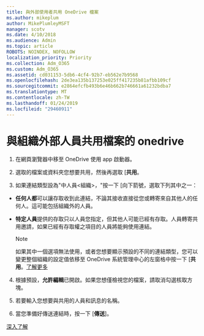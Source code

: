 ```yaml
---
title: 與外部使用者共用 OneDrive 檔案
ms.author: mikeplum
author: MikePlumleyMSFT
manager: scotv
ms.date: 4/10/2018
ms.audience: Admin
ms.topic: article
ROBOTS: NOINDEX, NOFOLLOW
localization_priority: Priority
ms.collection: Adm_O365
ms.custom: Adm_O365
ms.assetid: cd031153-5db6-4cf4-92b7-eb562e7b9568
ms.openlocfilehash: 2de3ea135b137253e025ff417235b81afbb109cf
ms.sourcegitcommit: e2864efcfb493b6e46b662b746661a61232bdba7
ms.translationtype: MT
ms.contentlocale: zh-TW
ms.lasthandoff: 01/24/2019
ms.locfileid: "29460911"
---
```

# <a name="share-files-in-onedrive-with-people-outside-your-organization"></a>與組織外部人員共用檔案的 onedrive

1. 在網頁瀏覽器中移至 OneDrive 使用 app 啟動器。 
    
2. 選取的檔案或資料夾您想要共用，然後再選取 [**共用**。 
    
3. 如果連結類型設為"中人員\<組織\>，"按一下 [向下箭號，選取下列其中之一： 
    
  - **任何人都**可以讓存取收到此連結，不論其接收直接從您或轉寄來自其他人的任何人。這可能包括組織外的人員。 
    
  - **特定人員**提供的存取只以人員您指定，但其他人可能已經有存取。人員轉寄共用邀請，如果已經有存取權之項目的人員將能夠使用連結。 
    
    > [!NOTE]
    > 如果其中一個選項無法使用，或者您想要顯示預設的不同的連結類型，您可以變更整個組織的設定值依移至 OneDrive 系統管理中心的左窗格中按一下 [**共用**。[了解更多](https://go.microsoft.com/fwlink/?linkid=871961)
  
4. 根據預設，**允許編輯**已開啟。如果您想僅檢視您的檔案，請取消勾選核取方塊。 
    
5. 若要輸入您想要與共用的人員和訊息的名稱。
    
6. 當您準備好傳送連結時，按一下 [**傳送**]。 
    
[深入了解](https://go.microsoft.com/fwlink/?linkid=871861)
  

